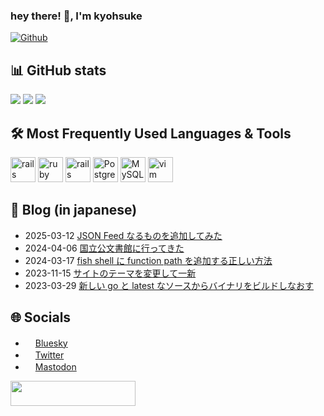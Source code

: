 ### hey there! 👋, I'm kyohsuke

[![Github](https://img.shields.io/github/followers/kyohsuke?label=Follow&style=social)](https://github.com/kyohsuke)

## :bar_chart: GitHub stats
![](https://github-profile-summary-cards.vercel.app/api/cards/profile-details?username=kyohsuke&theme=github)
![](https://github-profile-summary-cards.vercel.app/api/cards/stats?username=kyohsuke&theme=github)
![](https://github-profile-summary-cards.vercel.app/api/cards/repos-per-language?username=kyohsuke&theme=github)


## :hammer_and_wrench: Most Frequently Used Languages & Tools

[<img src="https://cdn.jsdelivr.net/gh/devicons/devicon@latest/icons/go/go-original-wordmark.svg" alt="rails" width="40" height="40" />](https://go.dev)
[<img src="https://cdn.jsdelivr.net/gh/devicons/devicon@latest/icons/ruby/ruby-original.svg" alt="ruby" width="40" height="40" />](https://www.ruby-lang.org)
[<img src="https://cdn.jsdelivr.net/gh/devicons/devicon@latest/icons/rails/rails-original-wordmark.svg" alt="rails" width="40" height="40" />](https://rubyonrails.org)
[<img src="https://cdn.jsdelivr.net/gh/devicons/devicon@latest/icons/postgresql/postgresql-original.svg" alt="PostgreSQL" width="40" height="40" />](https://www.postgresql.org)
[<img src="https://cdn.jsdelivr.net/gh/devicons/devicon@latest/icons/redis/redis-original.svg" alt="MySQL" width="40" height="40" />](https://redis.io/)
[<img src="https://cdn.jsdelivr.net/gh/devicons/devicon@latest/icons/vim/vim-original.svg" alt="vim" width="40" height="40" />](https://www.vim.org)

## :memo: Blog (in japanese)
<!-- feed start -->
- 2025-03-12 [JSON Feed なるものを追加してみた](https://kyohsuke.net/misc_notes/20250312/?utm_source=github&utm_medium=profile)
- 2024-04-06 [国立公文書館に行ってきた](https://kyohsuke.net/misc_notes/20240406/?utm_source=github&utm_medium=profile)
- 2024-03-17 [fish shell に function path を追加する正しい方法](https://kyohsuke.net/misc_notes/20240317/?utm_source=github&utm_medium=profile)
- 2023-11-15 [サイトのテーマを変更して一新](https://kyohsuke.net/misc_notes/20231115/?utm_source=github&utm_medium=profile)
- 2023-03-29 [新しい go と latest なソースからバイナリをビルドしなおす](https://kyohsuke.net/misc_notes/20230329/?utm_source=github&utm_medium=profile)
<!-- feed end -->

## :globe_with_meridians: Socials
- [<img height="16" width="16" src="https://cdn.jsdelivr.net/npm/simple-icons@v11/icons/bluesky.svg"/>Bluesky](https://bsky.app/profile/kyohsuke.net)
- [<img height="16" width="16" src="https://cdn.jsdelivr.net/npm/simple-icons@v11/icons/twitter.svg"/>Twitter](https://twitter.com/i/user/1022113389248737283)
- [<img height="16" width="16" src="https://cdn.jsdelivr.net/npm/simple-icons@v11/icons/mastodon.svg"/>Mastodon](https://mastodon.social/@kyohsuke)



[<img height="40" width="200" src="https://github.com/user-attachments/assets/0615f060-e5cc-49e0-a8d3-4be3980473d3"/>](https://sites.google.com/view/happy-busy/)
